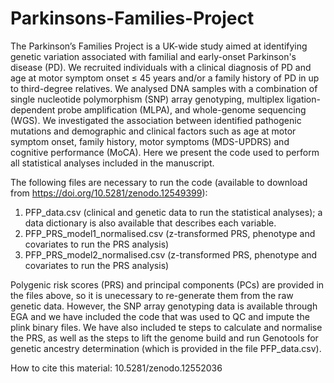 # Parkinsons-Families-Project

The Parkinson’s Families Project is a UK-wide study aimed at identifying genetic variation associated with familial and early-onset Parkinson's disease (PD). We recruited individuals with a clinical diagnosis of PD and age at motor symptom onset ≤ 45 years and/or a family history of PD in up to third-degree relatives. We analysed DNA samples with a combination of single nucleotide polymorphism (SNP) array genotyping, multiplex ligation-dependent probe amplification (MLPA), and whole-genome sequencing (WGS). We investigated the association between identified pathogenic mutations and demographic and clinical factors such as age at motor symptom onset, family history, motor symptoms (MDS-UPDRS) and cognitive performance (MoCA). Here we present the code used to perform all statistical analyses included in the manuscript.

The following files are necessary to run the code (available to download from https://doi.org/10.5281/zenodo.12549399):
1. PFP_data.csv (clinical and genetic data to run the statistical analyses); a data dictionary is also available that describes each variable.
2. PFP_PRS_model1_normalised.csv (z-transformed PRS, phenotype and covariates to run the PRS analysis)
3. PFP_PRS_model2_normalised.csv (z-transformed PRS, phenotype and covariates to run the PRS analysis)

Polygenic risk scores (PRS) and principal components (PCs) are provided in the files above, so it is unecessary to re-generate them from the raw genetic data. However, the SNP array genotyping data is available through EGA and we have included the code that was used to QC and impute the plink binary files. We have also included te steps to calculate and normalise the PRS, as well as the steps to lift the genome build and run Genotools for genetic ancestry determination (which is provided in the file PFP_data.csv).   

How to cite this material: 10.5281/zenodo.12552036
